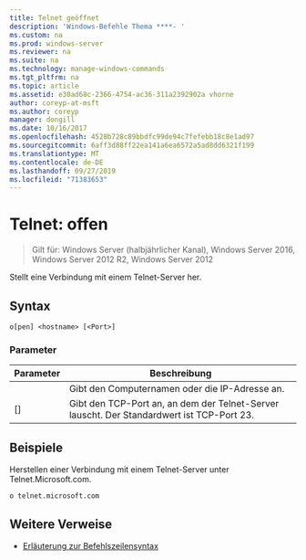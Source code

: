 ```yaml
---
title: Telnet geöffnet
description: 'Windows-Befehle Thema ****- '
ms.custom: na
ms.prod: windows-server
ms.reviewer: na
ms.suite: na
ms.technology: manage-windows-commands
ms.tgt_pltfrm: na
ms.topic: article
ms.assetid: e30ad68c-2366-4754-ac36-311a2392902a vhorne
author: coreyp-at-msft
ms.author: coreyp
manager: dongill
ms.date: 10/16/2017
ms.openlocfilehash: 4528b728c89bbdfc99de94c7fefebb18c8e1ad97
ms.sourcegitcommit: 6aff3d88ff22ea141a6ea6572a5ad8dd6321f199
ms.translationtype: MT
ms.contentlocale: de-DE
ms.lasthandoff: 09/27/2019
ms.locfileid: "71383653"
---
```

# <a name="telnet-open"></a>Telnet: offen

>Gilt für: Windows Server (halbjährlicher Kanal), Windows Server 2016, Windows Server 2012 R2, Windows Server 2012

Stellt eine Verbindung mit einem Telnet-Server her.    
## <a name="syntax"></a>Syntax  
```  
o[pen] <hostname> [<Port>]  
```  
### <a name="parameters"></a>Parameter  

| Parameter  |                                        Beschreibung                                         |
|------------|--------------------------------------------------------------------------------------------|
| <hostname> |                         Gibt den Computernamen oder die IP-Adresse an.                         |
|  [<Port>]  | Gibt den TCP-Port an, an dem der Telnet-Server lauscht. Der Standardwert ist TCP-Port 23. |

## <a name="BKMK_Examples"></a>Beispiele  
Herstellen einer Verbindung mit einem Telnet-Server unter Telnet.Microsoft.com.  
```  
o telnet.microsoft.com  
```  
## <a name="additional-references"></a>Weitere Verweise  
-   [Erläuterung zur Befehlszeilensyntax](command-line-syntax-key.md)  
